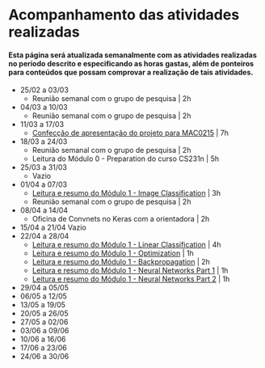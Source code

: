 # Acompanhamento das atividades realizadas
#### Esta página será atualizada semanalmente com as atividades realizadas no período descrito e especificando as horas gastas, além de ponteiros para conteúdos que possam comprovar a realização de tais atividades. 

* 25/02 a 03/03
    + Reunião semanal com o grupo de pesquisa | 2h
* 04/03 a 10/03
    + Reunião semanal com o grupo de pesquisa | 2h
* 11/03 a 17/03
    + [Confecção de apresentação do projeto para MAC0215](https://github.com/robonauta/IC/blob/master/MAC0215/%5BMAC0215%5D%20Apresenta%C3%A7%C3%A3o%20do%20projeto.pdf) | 7h 
* 18/03 a 24/03
    + Reunião semanal com o grupo de pesquisa | 2h
    + Leitura do Módulo 0 - Preparation do curso CS231n | 5h 
* 25/03 a 31/03
    + Vazio
* 01/04 a 07/03
     + [Leitura e resumo do Módulo 1 - Image Classification](https://github.com/robonauta/IC/blob/master/MAC0215/M%C3%B3dulo%201%20-%20Image%20Classification.pdf) | 3h
     + Reunião semanal com o grupo de pesquisa | 2h
* 08/04 a 14/04
     + Oficina de Convnets no Keras com a orientadora | 2h
* 15/04 a 21/04
    Vazio
* 22/04 a 28/04
    + [Leitura e resumo do Módulo 1 - Linear Classification](https://github.com/robonauta/IC/blob/master/MAC0215/M%C3%B3dulo%201%20-%20Linear%20classification.pdf) | 4h
    + [Leitura e resumo do Módulo 1 - Optimization](https://github.com/robonauta/IC/blob/master/MAC0215/M%C3%B3dulo%201%20-%20Optimization.pdf) | 1h
     + [Leitura e resumo do Módulo 1 - Backpropagation](https://github.com/robonauta/IC/blob/master/MAC0215/M%C3%B3dulo%201%20-%20Backpropagation.pdf) | 2h
    + [Leitura e resumo do Módulo 1 - Neural Networks Part 1](https://github.com/robonauta/IC/blob/master/MAC0215/M%C3%B3dulo%201%20-%20Neural%20Networks%20Part%201.pdf) | 1h
    + [Leitura e resumo do Módulo 1 - Neural Networks Part 2](https://github.com/robonauta/IC/blob/master/MAC0215/M%C3%B3dulo%201%20-%20Neural%20Networks%20Part%202.pdf) | 1h
* 29/04 a 05/05
* 06/05 a 12/05
* 13/05 a 19/05
* 20/05 a 26/05
* 27/05 a 02/06
* 03/06 a 09/06
* 10/06 a 16/06
* 17/06 a 23/06
* 24/06 a 30/06

